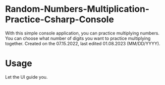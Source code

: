 # Random-Numbers-Multiplication-Practice-Csharp-Console
With this simple console application, you can practice multiplying numbers. You can choose what number of digits you want to practice multiplying together. Created on the 07.15.2022, last edited 01.08.2023 (MM/DD/YYYY).

# Usage
Let the UI guide you.
